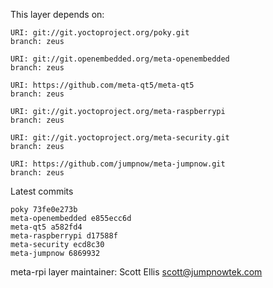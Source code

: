 This layer depends on:

    URI: git://git.yoctoproject.org/poky.git
    branch: zeus

    URI: git://git.openembedded.org/meta-openembedded
    branch: zeus

    URI: https://github.com/meta-qt5/meta-qt5
    branch: zeus

    URI: git://git.yoctoproject.org/meta-raspberrypi
    branch: zeus

    URI: git://git.yoctoproject.org/meta-security.git
    branch: zeus

    URI: https://github.com/jumpnow/meta-jumpnow.git
    branch: zeus

Latest commits

    poky 73fe0e273b
    meta-openembedded e855ecc6d
    meta-qt5 a582fd4
    meta-raspberrypi d17588f
    meta-security ecd8c30
    meta-jumpnow 6869932

meta-rpi layer maintainer: Scott Ellis <scott@jumpnowtek.com>

